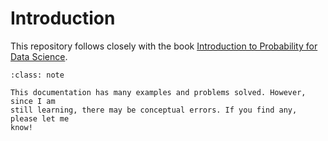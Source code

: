 # Introduction

This repository follows closely with the book [Introduction to Probability for Data 
Science](https://probability4datascience.com/).

```{admonition} Disclaimer
:class: note

This documentation has many examples and problems solved. However, since I am
still learning, there may be conceptual errors. If you find any, please let me
know!
```